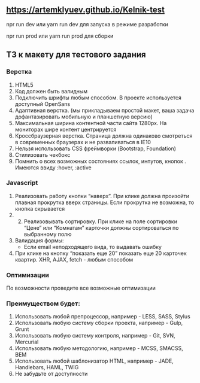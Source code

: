 ## https://artemklyuev.github.io/Kelnik-test

npr run dev или yarn run dev для запуска в режиме разработки

npr run prod или yarn run prod для сборки

## ТЗ к макету для тестового задания

### Верстка
1. HTML5
2. Код должен быть валидным
3. Подключить шрифты любым способом. В проекте используется доступный OpenSans
4. Адаптивная верстка. (мы прикладываем простой макет, ваша задача дофантазировать мобильную и планшетную версию)
5. Максимальная ширина контентной части сайта 1280px. На мониторах шире контент центрируется
6. Кроссбраузерная верстка. Страница должна одинаково смотреться в современных браузерах и не разваливаться в IE10
7. Нельзя использовать CSS фреймворки (Bootstrap, Foundation)
8. Стилизовать чекбокс
9. Помнить о всех возможных состояниях ссылок, инпутов, кнопок . Имеются ввиду :hover, :active

### Javascript
1.	Реализовать работу кнопки “наверх”. При клике должна произойти плавная прокрутка вверх страницы. Если прокрутка не возможна, то кнопка скрывается
2.	2.	Реализовывать сортировку. При клике на поле сортировки “Цене” или “Комнатам” карточки должны сортироваться по выбранному полю
3. Валидация формы:
   * Если email неподходящего вида, то выдавать ошибку
4.	При клике на кнопку “показать еще 20” показать еще 20 карточек квартир. XHR, AJAX, fetch - любым способом

### Оптимизации
По возможности проведите все возможные оптимизации

### Преимуществом будет:
1.	Использовать любой препроцессор, например - LESS, SASS, Stylus
2. Использовать любую систему сборки проекта, например - Gulp, Grunt
3. Использовать любую систему контроля, например - Git, SVN, Mercurial
4. Использовать любую методологию, например - MCSS, SMACSS, BEM
5. Использовать любой шаблонизатор HTML, например - JADE, Handlebars, HAML, TWIG
6. Не забудьте от доступности
